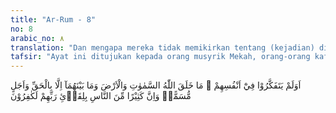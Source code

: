 ```yaml
---
title: "Ar-Rum - 8"
no: 8
arabic_no: ٨
translation: "Dan mengapa mereka tidak memikirkan tentang (kejadian) diri mereka? Allah tidak menciptakan langit dan bumi dan apa yang ada di antara keduanya melainkan dengan (tujuan) yang benar dan dalam waktu yang ditentukan. Dan sesungguhnya kebanyakan di antara manusia benar-benar mengingkari pertemuan dengan Tuhannya. "
tafsir: "Ayat ini ditujukan kepada orang musyrik Mekah, orang-orang kafir, dan orang-orang yang mendustakan ayat-ayat Allah. Jika dilihat dari sikap mereka terhadap seruan Nabi saw, kelihatan seakan-akan mereka tidak mau menggunakan akal pikiran untuk memikirkan segala sesuatu yang mereka lihat, sehingga mereka percaya kepada apa yang disampaikan rasul.\n\nAyat ini menyuruh agar mereka memperhatikan diri mereka sendiri. Bagaimana mereka dijadikan dari tanah, kemudian menjadi setetes mani, kemudian menjadi seorang laki-laki atau seorang perempuan. Mereka lalu melangsungkan perkawinan dan berkembang biak, seakan-akan Allah mengatakan kepada mereka, \"Cobalah perhatikan dirimu yang paling dekat dengan kamu, sebelum melayangkan pandanganmu kepada yang lain.\" Allah berfirman pada ayat yang lain:\n\nDan (juga) pada dirimu sendiri. Maka apakah kamu tidak memperhatikan? (51 (adz-dzariyat/51: 21)\n\nJika manusia memperhatikan dirinya sendiri dengan baik dan sadar betapa rumitnya struktur tubuh, seperti susunan urat syaraf, pembuluh darah, paru-paru, hati, jiwa, dan sebagainya, kemudian dengan susunan yang rapi itu manusia dapat berjalan, berbicara, berpikir, dan sebagainya, tentulah mereka sampai kepada kesimpulan bahwa yang menciptakan manusia itu adalah Allah yang berhak disembah, Yang Mahakuasa, dan Mahatinggi Pengeta-huan-Nya.\n\nAllah menegaskan bahwa Dia menciptakan langit dan bumi beserta segala isinya dengan penuh kebijaksanaan, serta mengandung maksud dan tujuan. Semuanya itu diciptakan atas dasar kebenaran, dengan hukum-hukum yang rapi dan tertentu, tidak bertentangan antara hukum yang satu dengan hukum yang lain. Alam semesta ini tidak dijadikan dengan sia-sia dan cuma-cuma, tanpa maksud dan tujuannya, namun hanya Allah Yang Mengetahuinya.\n\nAlam semesta ini juga diciptakan sampai batas waktu yang ditentukan. Setelah waktu yang ditentukan itu akan ada alam akhirat, di sana akan disempurnakan keadilan Tuhan kepada makhluk-makhluk-Nya.\n\nApa pun yang ada di alam ini, ada masa permulaan kejadiannya dan ada pula masa berakhirnya. Tiap-tiap sesuatu pasti ada awal waktunya dan pasti pula ada akhir waktunya. Permulaan dan akhir segala sesuatu ditentukan Allah, tidak seorang pun yang sanggup mengubahnya, walaupun sesaat, kecuali jika Allah menghendaki.\n\nDemikianlah sunatullah pada diri manusia dan alam semesta ini. Akan tetapi, kebanyakan manusia tidak mau merenungkannya, sehingga mereka tidak percaya kepada adanya hari akhirat itu."
---
```

اَوَلَمْ يَتَفَكَّرُوْا فِيْٓ اَنْفُسِهِمْ ۗ مَا خَلَقَ اللّٰهُ السَّمٰوٰتِ وَالْاَرْضَ وَمَا بَيْنَهُمَآ اِلَّا بِالْحَقِّ وَاَجَلٍ مُّسَمًّىۗ وَاِنَّ كَثِيْرًا مِّنَ النَّاسِ بِلِقَاۤئِ رَبِّهِمْ لَكٰفِرُوْنَ